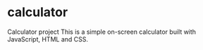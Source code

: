 # calculator
Calculator project
This is a simple on-screen calculator built with JavaScript, HTML and CSS. 